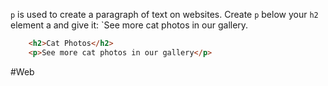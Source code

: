 `p` is used to create a paragraph of text on websites. Create `p` below your `h2` element a and give it: 
`See more cat photos in our gallery.

```html
    <h2>Cat Photos</h2>
    <p>See more cat photos in our gallery</p>
```




#Web